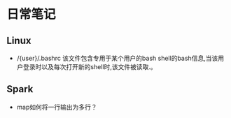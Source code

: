 # 日常笔记

## Linux

- /{user}/.bashrc 该文件包含专用于某个用户的bash shell的bash信息,当该用户登录时以及每次打开新的shell时,该文件被读取.。

  

## Spark

- map如何将一行输出为多行？